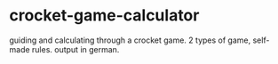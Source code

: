 # crocket-game-calculator
guiding and calculating through a crocket game. 2 types of game, self-made rules. output in german.
